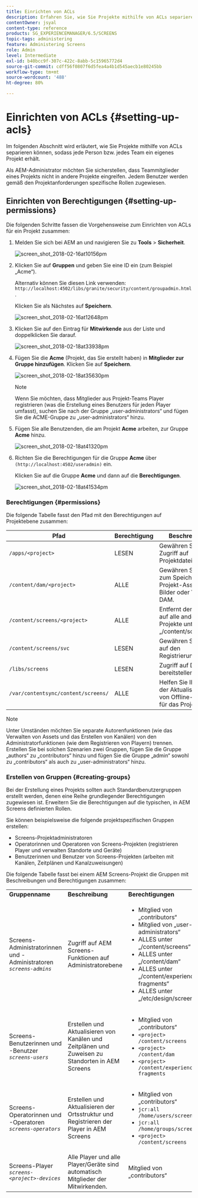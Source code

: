 ```yaml
---
title: Einrichten von ACLs
description: Erfahren Sie, wie Sie Projekte mithilfe von ACLs separieren können, sodass jede Person bzw. jedes Team ein eigenes Projekt erhält.
contentOwner: jsyal
content-type: reference
products: SG_EXPERIENCEMANAGER/6.5/SCREENS
topic-tags: administering
feature: Administering Screens
role: Admin
level: Intermediate
exl-id: b40bcc9f-307c-422c-8abb-5c15965772d4
source-git-commit: cdff56f0807f6d5fea4a4b1d545aecb1e80245bb
workflow-type: tm+mt
source-wordcount: '488'
ht-degree: 80%

---
```


# Einrichten von ACLs {#setting-up-acls}

Im folgenden Abschnitt wird erläutert, wie Sie Projekte mithilfe von ACLs separieren können, sodass jede Person bzw. jedes Team ein eigenes Projekt erhält.

Als AEM-Administrator möchten Sie sicherstellen, dass Teammitglieder eines Projekts nicht in andere Projekte eingreifen. Jedem Benutzer werden gemäß den Projektanforderungen spezifische Rollen zugewiesen.

## Einrichten von Berechtigungen {#setting-up-permissions}

Die folgenden Schritte fassen die Vorgehensweise zum Einrichten von ACLs für ein Projekt zusammen:

1. Melden Sie sich bei AEM an und navigieren Sie zu **Tools** > **Sicherheit**.

   ![screen_shot_2018-02-16at10156pm](assets/screen_shot_2018-02-16at10156pm.png)

1. Klicken Sie auf **Gruppen** und geben Sie eine ID ein (zum Beispiel „Acme“).

   Alternativ können Sie diesen Link verwenden: `http://localhost:4502/libs/granite/security/content/groupadmin.html`.

   Klicken Sie als Nächstes auf **Speichern**. 

   ![screen_shot_2018-02-16at12648pm](assets/screen_shot_2018-02-16at12648pm.png)

1. Klicken Sie auf den Eintrag für **Mitwirkende** aus der Liste und doppelklicken Sie darauf.

   ![screen_shot_2018-02-18at33938pm](assets/screen_shot_2018-02-18at33938pm.png)

1. Fügen Sie die **Acme** (Projekt, das Sie erstellt haben) in **Mitglieder zur Gruppe hinzufügen**. Klicken Sie auf **Speichern**.

   ![screen_shot_2018-02-18at35630pm](assets/screen_shot_2018-02-18at35630pm.png)

   >[!NOTE]
   >
   >Wenn Sie möchten, dass Mitglieder aus Projekt-Teams Player registrieren (was die Erstellung eines Benutzers für jeden Player umfasst), suchen Sie nach der Gruppe „user-administrators“ und fügen Sie die ACME-Gruppe zu „user-administrators“ hinzu.

1. Fügen Sie alle Benutzenden, die am Projekt **Acme** arbeiten, zur Gruppe **Acme** hinzu.

   ![screen_shot_2018-02-18at41320pm](assets/screen_shot_2018-02-18at41320pm.png)

1. Richten Sie die Berechtigungen für die Gruppe **Acme** über `(http://localhost:4502/useradmin)` ein.

   Klicken Sie auf die Gruppe **Acme** und dann auf die **Berechtigungen**.

   ![screen_shot_2018-02-18at41534pm](assets/screen_shot_2018-02-18at41534pm.png)

### Berechtigungen {#permissions}

Die folgende Tabelle fasst den Pfad mit den Berechtigungen auf Projektebene zusammen:

| **Pfad** | **Berechtigung** | **Beschreibung** |
|---|---|---|
| `/apps/<project>` | LESEN | Gewähren Sie ggf. Zugriff auf Projektdateien. |
| `/content/dam/<project>` | ALLE | Gewähren Sie Zugriff zum Speichern der Projekt-Assets wie Bilder oder Videos in DAM. |
| `/content/screens/<project>` | ALLE | Entfernt den Zugriff auf alle anderen Projekte unter „/content/screens“. |
| `/content/screens/svc` | LESEN | Gewähren Sie Zugriff auf den Registrierungsdienst. |
| `/libs/screens` | LESEN | Zugriff auf DCC bereitstellen. |
| `/var/contentsync/content/screens/` | ALLE | Helfen Sie Ihnen bei der Aktualisierung von Offline-Inhalten für das Projekt. |

>[!NOTE]
>
>Unter Umständen möchten Sie separate Autorenfunktionen (wie das Verwalten von Assets und das Erstellen von Kanälen) von den Administratorfunktionen (wie dem Registrieren von Playern) trennen. Erstellen Sie bei solchen Szenarien zwei Gruppen, fügen Sie die Gruppe „authors“ zu „contributors“ hinzu und fügen Sie die Gruppe „admin“ sowohl zu „contributors“ als auch zu „user-administrators“ hinzu.

### Erstellen von Gruppen {#creating-groups}

Bei der Erstellung eines Projekts sollten auch Standardbenutzergruppen erstellt werden, denen eine Reihe grundlegender Berechtigungen zugewiesen ist. Erweitern Sie die Berechtigungen auf die typischen, in AEM Screens definierten Rollen.

Sie können beispielsweise die folgende projektspezifischen Gruppen erstellen:

* Screens-Projektadministratoren
* Operatorinnen und Operatoren von Screens-Projekten (registrieren Player und verwalten Standorte und Geräte)
* Benutzerinnen und Benutzer von Screens-Projekten (arbeiten mit Kanälen, Zeitplänen und Kanalzuweisungen)

Die folgende Tabelle fasst bei einem AEM Screens-Projekt die Gruppen mit Beschreibungen und Berechtigungen zusammen:

<table>
 <tbody>
  <tr>
   <td><strong>Gruppenname</strong></td>
   <td><strong>Beschreibung</strong></td>
   <td><strong>Berechtigungen</strong></td>
  </tr>
  <tr>
   <td>Screens-Administratorinnen und -Administratoren<br /> <em><code>screens-admins</code></em></td>
   <td>Zugriff auf AEM Screens-Funktionen auf Administratorebene</td>
   <td>
    <ul>
     <li>Mitglied von „contributors“</li>
     <li>Mitglied von „user-administrators“</li>
     <li>ALLES unter „/content/screens“</li>
     <li>ALLES unter „/content/dam“</li>
     <li>ALLES unter „/content/experience-fragments“</li>
     <li>ALLES unter „/etc/design/screens“</li>
    </ul> </td>
  </tr>
  <tr>
   <td>Screens-Benutzerinnen und -Benutzer<br /> <em><code>screens-users</code></em></td>
   <td>Erstellen und Aktualisieren von Kanälen und Zeitplänen und Zuweisen zu Standorten in AEM Screens</td>
   <td>
    <ul>
     <li>Mitglied von „contributors“</li>
     <li><code>&lt;project&gt; /content/screens</code></li>
     <li><code>&lt;project&gt; /content/dam</code></li>
     <li><code>&lt;project&gt; /content/experience-fragments</code></li>
    </ul> </td>
  </tr>
  <tr>
   <td>Screens-Operatorinnen und -Operatoren<br /> <em><code>screens-operators</code></em></td>
   <td>Erstellen und Aktualisieren der Ortsstruktur und Registrieren der Player in AEM Screens</td>
   <td>
    <ul>
     <li>Mitglied von „contributors“</li>
     <li><code>jcr:all /home/users/screens</code></li>
     <li><code>jcr:all /home/groups/screens</code></li>
     <li><code>&lt;project&gt; /content/screens</code></li>
    </ul> </td>
  </tr>
  <tr>
   <td>Screens-Player<br /> <em><code>screens-&lt;project&gt;-devices</code></em></td>
   <td>Alle Player und alle Player/Geräte sind automatisch Mitglieder der Mitwirkenden.</td>
   <td><p> Mitglied von „contributors“</p> </td>
  </tr>
 </tbody>
</table>
